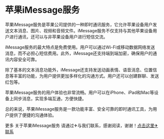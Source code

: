 # 苹果iMessage服务

苹果iMessage服务是苹果公司提供的一种即时通讯服务，它允许苹果设备用户发送文本消息、图片、视频和音频文件。iMessage服务不仅支持与其他苹果设备用户进行通讯，还可以与非苹果设备用户进行短信交流。

iMessage服务的最大特点是免费使用。用户可以通过Wi-Fi或移动数据网络发送消息，而不必担心短信费用。此外，iMessage还支持端到端加密，确保用户的通讯内容安全可靠。

除了基本的文本消息功能外，iMessage还支持发送动画表情、语音消息、位置信息等丰富的功能，为用户提供更加多样化的沟通方式。用户还可以创建群聊、发送红包等。

苹果iMessage服务的用户体验也非常流畅。用户可以在iPhone、iPad和Mac等设备上同步消息，实现多端互通，方便快捷。

总的来说，苹果iMessage服务是一款功能丰富、安全可靠的即时通讯工具，为用户提供了便捷的沟通体验。

更多 关于苹果iMessage服务 请通过✈与我们联系，感谢阅读，谢谢！[点击这里✈联系](https://t.me/LM999bot)